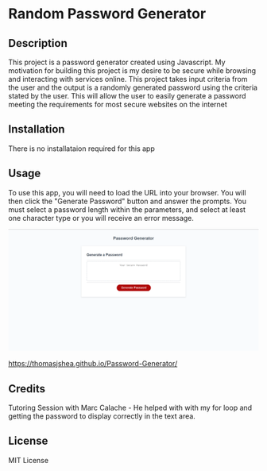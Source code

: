 # Random Password Generator 

## Description

This project is a password generator created using Javascript. My motivation for building this project is my desire to be secure while browsing and interacting with services online. This project takes input criteria from the user and the output is a randomly generated password using the criteria stated by the user. This will allow the user to easily generate a password meeting the requirements for most secure websites on the internet

## Installation

There is no installataion required for this app

## Usage

To use this app, you will need to load the URL into your browser.
You will then click the "Generate Password" button and answer the prompts. 
You must select a password length within the parameters, and select at least one character type or you will receive an error message.


![alt text](./assets/images/Screenshot%20.png)

https://thomasjshea.github.io/Password-Generator/
   

## Credits

Tutoring Session with Marc Calache - He helped with with my for loop and getting the password to display correctly in the text area.

## License

MIT License
